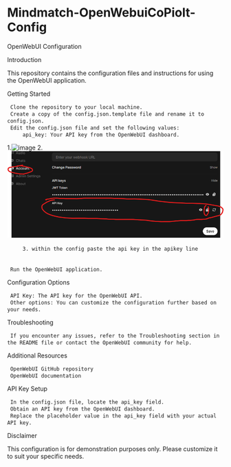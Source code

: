 # Mindmatch-OpenWebuiCoPiolt-Config
OpenWebUI Configuration 

Introduction 

This repository contains the configuration files and instructions for using the OpenWebUI application. 

Getting Started 

     Clone the repository to your local machine.
     Create a copy of the config.json.template file and rename it to config.json.
     Edit the config.json file and set the following values:
         api_key: Your API key from the OpenWebUI dashboard.
1.![image](https://github.com/user-attachments/assets/c78b4eeb-8637-4321-a9eb-ab3912eb927b)
2. ![alt text](https://github.com/daredoole/Mindmatch-OpenWebuiCoPiolt-Config/blob/main/Apikey.png)

         3. within the config paste the api key in the apikey line

         
     Run the OpenWebUI application.
     

Configuration Options 

     API Key: The API key for the OpenWebUI API.
     Other options: You can customize the configuration further based on your needs.
     
     

Troubleshooting 

     If you encounter any issues, refer to the Troubleshooting section in the README file or contact the OpenWebUI community for help.
     

Additional Resources 

     OpenWebUI GitHub repository 
     OpenWebUI documentation 
     

API Key Setup 

     In the config.json file, locate the api_key field.
     Obtain an API key from the OpenWebUI dashboard.
     Replace the placeholder value in the api_key field with your actual API key.
     

Disclaimer 

This configuration is for demonstration purposes only. Please customize it to suit your specific needs. 
